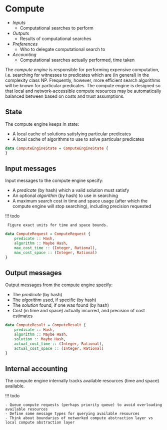 # Compute

- *Inputs*
    - Computational searches to perform
- *Outputs*
    - Results of computational searches
- *Preferences*
    - Who to delegate computational search to
- *Accounting*
    - Computational searches actually performed, time taken


The _compute engine_ is responsible for performing expensive computation, i.e. searching for witnesses to predicates which are (in general) in the complexity class NP. Frequently, however, more efficient search algorithms will be known for particular predicates. The compute engine is designed so that local and network-accessible compute resources may be automatically balanced between based on costs and trust assumptions.

## State

The compute engine keeps in state:
- A local cache of solutions satisfying particular predicates
- A local cache of algorithms to use to solve particular predicates

```haskell
data ComputeEngineState = ComputeEngineState {
}
```

## Input messages

Input messages to the compute engine specify:
- A _predicate_ (by hash) which a valid solution must satisfy
- An optional _algorithm_ (by hash) to use in searching
- A maximum search cost in time and space usage (after which the compute engine will stop searching), including precision requested

!!! todo

     Figure exact units for time and space bounds.
    
```haskell
data ComputeRequest = ComputeRequest {
    predicate :: Hash,
    algorithm :: Maybe Hash,
    max_cost_time :: (Integer, Rational),
    max_cost_space :: (Integer, Rational)
}
```

## Output messages

Output messages from the compute engine specify:
- The _predicate_ (by hash)
- The _algorithm_ used, if specific (by hash)
- The _solution_ found, if one was found (by hash)
- Cost (in time and space) actually incurred, and precision of cost estimates

```haskell
data ComputeResult = ComputeResult {
    predicate :: Hash,
    algorithm :: Maybe Hash,
    solution :: Maybe Hash,
    actual_cost_time :: (Integer, Rational),
    actual_cost_space :: (Integer, Rational)
}
```

## Internal accounting

The compute engine internally tracks available resources (time and space) available.

!!! todo

    - Queue compute requests (perhaps priority queue) to avoid overloading available resources
    - Define some message types for querying available resources
    - Think about boundaries of networked compute abstraction layer vs local compute abstraction layer

